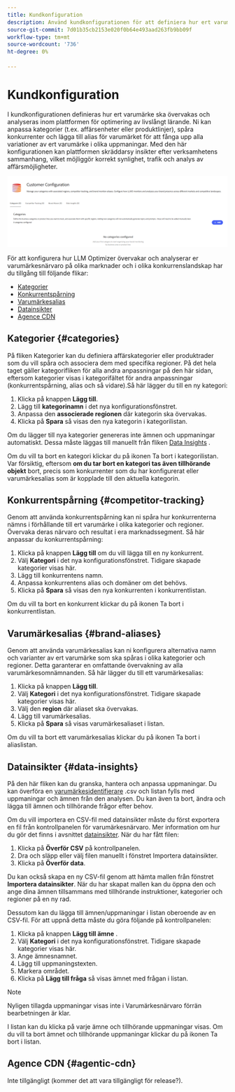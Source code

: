```yaml
---
title: Kundkonfiguration
description: Använd kundkonfigurationen för att definiera hur ert varumärke ska övervakas och analyseras inom plattformen för optimering av livslångt lärande.
source-git-commit: 7d01b35cb2153e020f0b64e493aad263fb9bb09f
workflow-type: tm+mt
source-wordcount: '736'
ht-degree: 0%

---
```



# Kundkonfiguration

I kundkonfigurationen definieras hur ert varumärke ska övervakas och analyseras inom plattformen för optimering av livslångt lärande. Ni kan anpassa kategorier (t.ex. affärsenheter eller produktlinjer), spåra konkurrenter och lägga till alias för varumärket för att fånga upp alla variationer av ert varumärke i olika uppmaningar. Med den här konfigurationen kan plattformen skräddarsy insikter efter verksamhetens sammanhang, vilket möjliggör korrekt synlighet, trafik och analys av affärsmöjligheter.

![Kontrollpanel för kundkonfiguration](/help/dashboards/assets/customer-config.png)

För att konfigurera hur LLM Optimizer övervakar och analyserar er varumärkesnärvaro på olika marknader och i olika konkurrenslandskap har du tillgång till följande flikar:

* [Kategorier](#categories)
* [Konkurrentspårning](#competitor-tracking)
* [Varumärkesalias](#brand-aliases)
* [Datainsikter](#data-insights)
* [Agence CDN](#agentic-cdn)

## Kategorier {#categories}

På fliken Kategorier kan du definiera affärskategorier eller produktrader som du vill spåra och associera dem med specifika regioner. På det hela taget gäller kategorifliken för alla andra anpassningar på den här sidan, eftersom kategorier visas i kategorifältet för andra anpassningar (konkurrentspårning, alias och så vidare).Så här lägger du till en ny kategori:

1. Klicka på knappen **Lägg till**.
2. Lägg till **kategorinamn** i det nya konfigurationsfönstret.
3. Anpassa den **associerade regionen** där kategorin ska övervakas.
4. Klicka på **Spara** så visas den nya kategorin i kategorilistan.

Om du lägger till nya kategorier genereras inte ämnen och uppmaningar automatiskt. Dessa måste läggas till manuellt från fliken [Data Insights](#data-insights) .

Om du vill ta bort en kategori klickar du på ikonen Ta bort i kategorilistan. Var försiktig, eftersom **om du tar bort en kategori tas även tillhörande objekt** bort, precis som konkurrenter som du har konfigurerat eller varumärkesalias som är kopplade till den aktuella kategorin.

## Konkurrentspårning {#competitor-tracking}

Genom att använda konkurrentspårning kan ni spåra hur konkurrenterna nämns i förhållande till ert varumärke i olika kategorier och regioner. Övervaka deras närvaro och resultat i era marknadssegment. Så här anpassar du konkurrentspårning:

1. Klicka på knappen **Lägg till** om du vill lägga till en ny konkurrent.
2. Välj **Kategori** i det nya konfigurationsfönstret. Tidigare skapade kategorier visas här.
3. Lägg till konkurrentens namn.
4. Anpassa konkurrentens alias och domäner om det behövs.
5. Klicka på **Spara** så visas den nya konkurrenten i konkurrentlistan.

Om du vill ta bort en konkurrent klickar du på ikonen Ta bort i konkurrentlistan.

## Varumärkesalias {#brand-aliases}

Genom att använda varumärkesalias kan ni konfigurera alternativa namn och varianter av ert varumärke som ska spåras i olika kategorier och regioner. Detta garanterar en omfattande övervakning av alla varumärkesomnämnanden. Så här lägger du till ett varumärkesalias:

1. Klicka på knappen **Lägg till**.
2. Välj **Kategori** i det nya konfigurationsfönstret. Tidigare skapade kategorier visas här.
3. Välj den **region** där aliaset ska övervakas.
4. Lägg till varumärkesalias.
5. Klicka på **Spara** så visas varumärkesaliaset i listan.

Om du vill ta bort ett varumärkesalias klickar du på ikonen Ta bort i aliaslistan.

## Datainsikter {#data-insights}

På den här fliken kan du granska, hantera och anpassa uppmaningar. Du kan överföra en [varumärkesidentifierare](/help/dashboards/brand-presence.md#data-insights) .csv och listan fylls med uppmaningar och ämnen från den analysen. Du kan även ta bort, ändra och lägga till ämnen och tillhörande frågor efter behov.

Om du vill importera en CSV-fil med datainsikter måste du först exportera en fil från kontrollpanelen för varumärkesnärvaro. Mer information om hur du gör det finns i avsnittet [datainsikter](/help/dashboards/brand-presence.md#data-insights). När du har fått filen:

1. Klicka på **Överför CSV** på kontrollpanelen.
2. Dra och släpp eller välj filen manuellt i fönstret Importera datainsikter.
3. Klicka på **Överför data**.

Du kan också skapa en ny CSV-fil genom att hämta mallen från fönstret **Importera datainsikter**. När du har skapat mallen kan du öppna den och ange dina ämnen tillsammans med tillhörande instruktioner, kategorier och regioner på en ny rad.

Dessutom kan du lägga till ämnen/uppmaningar i listan oberoende av en CSV-fil. För att uppnå detta måste du göra följande på kontrollpanelen:

1. Klicka på knappen **Lägg till ämne** .
2. Välj **Kategori** i det nya konfigurationsfönstret. Tidigare skapade kategorier visas här.
3. Ange ämnesnamnet.
4. Lägg till uppmaningstexten.
5. Markera området.
6. Klicka på **Lägg till fråga** så visas ämnet med frågan i listan.

>[!NOTE]
>Nyligen tillagda uppmaningar visas inte i Varumärkesnärvaro förrän bearbetningen är klar.

I listan kan du klicka på varje ämne och tillhörande uppmaningar visas. Om du vill ta bort ämnet och tillhörande uppmaningar klickar du på ikonen Ta bort i listan.

## Agence CDN {#agentic-cdn}

Inte tillgängligt (kommer det att vara tillgängligt för release?).

